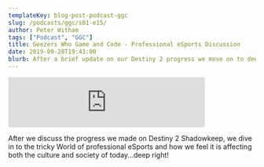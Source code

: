 ```yaml
---
templateKey: blog-post-podcast-ggc
slug: /podcasts/ggc/s01-e15/
author: Peter Witham
tags: ["Podcast", "GGC"]
title: Geezers Who Game and Code - Professional eSports Discussion
date: 2019-09-28T19:43:00
blurb: After a brief update on our Destiny 2 progress we move on to deep dive in to professional eSports and our opinions.
---
```


<iframe src="https://anchor.fm/gamecode/embed/episodes/Destiny-2-Completion-Update-and-Professional-eSports---good-or-bad-e7sgeq" height="102" width="400" frameborder="0" scrolling="no"></iframe>

After we discuss the progress we made on Destiny 2 Shadowkeep, we dive in to the tricky World of professional eSports and how we feel it is affecting both the culture and society of today...deep right!
